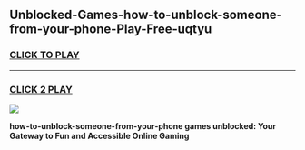 
## Unblocked-Games-how-to-unblock-someone-from-your-phone-Play-Free-uqtyu
<h3>
<a href="https://premium76.site?title=how-to-unblock-someone-from-your-phone&ref=10A">CLICK TO PLAY</a></h3>
<hr>

<h3>
<a href="https://premium76.site?title=how-to-unblock-someone-from-your-phone&ref=10A">CLICK 2 PLAY</a>
  
</h3>

<a href="https://premium76.site?title=how-to-unblock-someone-from-your-phone&ref=10A"><img src="https://clearcache.store/games.png"></a>


**how-to-unblock-someone-from-your-phone games unblocked: Your Gateway to Fun and Accessible Online Gaming**

